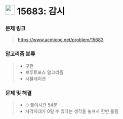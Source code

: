 # <img src="https://d2gd6pc034wcta.cloudfront.net/tier/11.svg" width="30">  15683: 감시

### 문제 링크

> https://www.acmicpc.net/problem/15683



### 알고리즘 분류

>- 구현
>- 브루트포스 알고리즘
>- 시뮬레이션



### 문제 및 해결

>- ⏱ 풀이시간 54분
>- 사각지대가 0일 수 있다는 생각을 놓쳐서 한번 틀림

